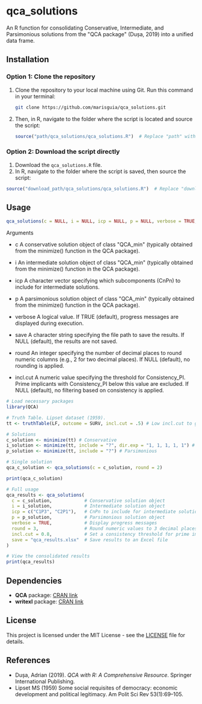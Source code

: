 # qca_solutions

An R function for consolidating Conservative, Intermediate, and Parsimonious solutions from the "QCA package" (Dușa, 2019) into a unified data frame.

## Installation

### Option 1: Clone the repository

1. Clone the repository to your local machine using Git. Run this command in your terminal:
   
   ```bash
   git clone https://github.com/marisguia/qca_solutions.git
   ```
   
2. Then, in R, navigate to the folder where the script is located and source the script:

   ```r
   source("path/qca_solutions/qca_solutions.R")  # Replace "path" with your actual path
   ```

### Option 2: Download the script directly

1. Download the `qca_solutions.R` file.
2. In R, navigate to the folder where the script is saved, then source the script:

```r
source("download_path/qca_solutions/qca_solutions.R")  # Replace "download_path" with your actual path
```

## Usage
```r
qca_solutions(c = NULL, i = NULL, icp = NULL, p = NULL, verbose = TRUE, save = NULL, round = NULL, incl.cut = NULL)
```

Arguments

- c
  A conservative solution object of class "QCA_min" (typically obtained from the minimize() function in the QCA package).
  
- i
  An intermediate solution object of class "QCA_min" (typically obtained from the minimize() function in the QCA package).

- icp
  A character vector specifying which subcomponents (CnPn) to include for intermediate solutions.

- p
  A parsimonious solution object of class "QCA_min" (typically obtained from the minimize() function in the QCA package).

- verbose
  A logical value. If TRUE (default), progress messages are displayed during execution.

- save
  A character string specifying the file path to save the results. If NULL (default), the results are not saved.

- round
  An integer specifying the number of decimal places to round numeric columns (e.g., 2 for two decimal places). If NULL (default), no rounding is applied.

- incl.cut
  A numeric value specifying the threshold for Consistency_PI. Prime implicants with Consistency_PI below this value are excluded. If NULL (default), no filtering based on consistency is applied.

```r
# Load necessary packages
library(QCA)

# Truth Table. Lipset dataset (1959).
tt <- truthTable(LF, outcome = SURV, incl.cut = .5) # Low incl.cut to generate multiple models

# Solutions
c_solution <- minimize(tt) # Conservative
i_solution <- minimize(tt, include = "?", dir.exp = "1, 1, 1, 1, 1") # Intermediate
p_solution <- minimize(tt, include = "?") # Parsimonious

# Single solution
qca_c_solution <- qca_solutions(c = c_solution, round = 2)

print(qca_c_solution)

# Full usage
qca_results <- qca_solutions(
  c = c_solution,            # Conservative solution object
  i = i_solution,            # Intermediate solution object
  icp = c("C1P3", "C2P1"),   # CnPn to include for intermediate solutions
  p = p_solution,            # Parsimonious solution object
  verbose = TRUE,            # Display progress messages
  round = 3,                 # Round numeric values to 3 decimal places
  incl.cut = 0.8,            # Set a consistency threshold for prime implicants
  save = "qca_results.xlsx"  # Save results to an Excel file
)

# View the consolidated results
print(qca_results)
```

## Dependencies

- **QCA** package: [CRAN link](https://cran.r-project.org/package=QCA)
- **writexl** package: [CRAN link](https://CRAN.R-project.org/package=writexl)

## License

This project is licensed under the MIT License - see the [LICENSE](https://github.com/marisguia/qca_solutions/blob/master/LICENSE) file for details.

## References

- Dușa, Adrian (2019). *QCA with R: A Comprehensive Resource*. Springer International Publishing.
- Lipset MS (1959) Some social requisites of democracy: economic development and political legitimacy. Am Polit Sci Rev 53(1):69–105.
